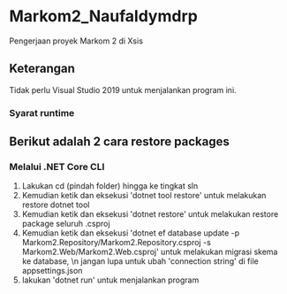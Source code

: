 # Markom2_Naufaldymdrp
Pengerjaan proyek Markom 2 di Xsis

## Keterangan 
Tidak perlu Visual Studio 2019 untuk menjalankan program ini.

### Syarat runtime

## Berikut adalah 2 cara restore packages
### Melalui .NET Core CLI
1. Lakukan cd (pindah folder) hingga ke tingkat sln
2. Kemudian ketik dan eksekusi 'dotnet tool restore' untuk melakukan restore dotnet tool
3. Kemudian ketik dan eksekusi 'dotnet restore' untuk melakukan restore package seluruh .csproj
4. Kemudian ketik dan eksekusi 'dotnet ef database update -p Markom2.Repository/Markom2.Repository.csproj -s Markom2.Web/Markom2.Web.csproj' untuk melakukan migrasi skema ke database, \n
   jangan lupa untuk ubah 'connection string' di file appsettings.json
5. lakukan 'dotnet run' untuk menjalankan program
